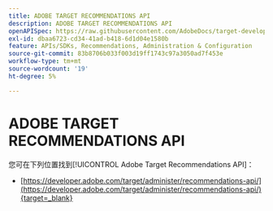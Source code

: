 ```yaml
---
title: ADOBE TARGET RECOMMENDATIONS API
description: ADOBE TARGET RECOMMENDATIONS API
openAPISpec: https://raw.githubusercontent.com/AdobeDocs/target-developers/main/src/models-api.json
exl-id: dbaa6723-cd34-41ad-b418-6d1d04e1580b
feature: APIs/SDKs, Recommendations, Administration & Configuration
source-git-commit: 83b8706b033f003d19ff1743c97a3050ad7f453e
workflow-type: tm+mt
source-wordcount: '19'
ht-degree: 5%

---
```


# ADOBE TARGET RECOMMENDATIONS API

您可在下列位置找到[!UICONTROL Adobe Target Recommendations API]：

* [https://developer.adobe.com/target/administer/recommendations-api/](https://developer.adobe.com/target/administer/recommendations-api/){target=_blank}
